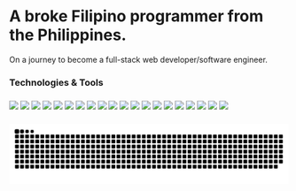 <h1 align="left">A broke Filipino programmer from the Philippines.</h1>

<p align="left">On a journey to become a full-stack web developer/software engineer.</p>

<h3 align="left">Technologies & Tools</h3>

###

<div>
  <img src="https://img.shields.io/badge/CSS-%23eeeeee?logo=css&logoColor=black">
  <img src="https://img.shields.io/badge/JavaScript-%23eeeeee?logo=javascript&logoColor=black">
  <img src="https://img.shields.io/badge/HTML-%23eeeeee.svg?logo=html5&logoColor=black">
  <img src="https://img.shields.io/badge/Netlify-%23eeeeee.svg?logo=netlify&logoColor=black">
  <img src="https://img.shields.io/badge/Swagger-%23eeeeee?logo=insomnia&logoColor=black">
  <img src="https://custom-icon-badges.demolab.com/badge/Visual%20Studio%20Code-ffffff.svg?logo=visualstudio&logoColor=000000">
  <img src="https://custom-icon-badges.demolab.com/badge/C%23-%23eeeeee.svg?logo=csharp&logoColor=black">
  <img src="https://img.shields.io/badge/MS%20SQL%20Server-ffffff.svg?logo=microsoftsqlserver&logoColor=000000">
  <img src="https://custom-icon-badges.demolab.com/badge/Visual%20Studio-ffffff.svg?logo=visualstudio&logoColor=000000">
  <img src="https://img.shields.io/badge/Postman-%23eeeeee?logo=postman&logoColor=black">
  <img src="https://img.shields.io/badge/Figma-ffffff.svg?logo=figma&logoColor=000000">
  <img src="https://img.shields.io/badge/GitHub-ffffff.svg?logo=github&logoColor=000000">
  <img src="https://img.shields.io/badge/ASP.NET-ffffff.svg?logo=dotnet&logoColor=000000">
  <img src="https://img.shields.io/badge/Bootstrap-ffffff.svg?logo=bootstrap&logoColor=000000">
  <img src="https://img.shields.io/badge/Git-ffffff.svg?logo=git&logoColor=000000">
  <img src="https://img.shields.io/badge/Winforms-ffffff.svg?logo=dotnet&logoColor=000000">
  <img src="https://img.shields.io/badge/NuGet-ffffff.svg?logo=nuget&logoColor=000000">
  <img src="https://img.shields.io/badge/Canva-ffffff.svg?logo=canva&logoColor=000000">
  <img src="https://img.shields.io/badge/EF%20Core-ffffff.svg?logo=dotnet&logoColor=000000">
  <img src="https://img.shields.io/badge/MySQL-ffffff.svg?logo=mysql&logoColor=000000">
</div>

###

<picture>
  <source media="(prefers-color-scheme: dark)" srcset="https://raw.githubusercontent.com/Austine0829/Austine0829/output/github-snake-dark.svg" />
  <source media="(prefers-color-scheme: light)" srcset="https://raw.githubusercontent.com/Austine0829/Austine0829/output/github-snake.svg" />
  <img alt="github-snake" src="https://raw.githubusercontent.com/Austine0829/Austine0829/output/github-snake.svg" />
</picture>

###

